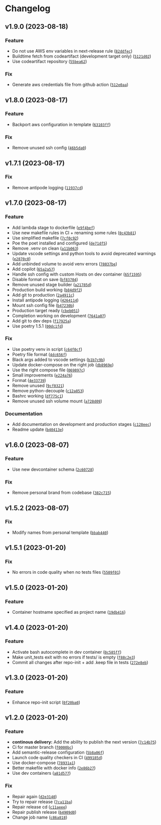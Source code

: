 # Changelog

<!--next-version-placeholder-->

## v1.9.0 (2023-08-18)
### Feature
* Do not use AWS env variables in next-release rule ([`82ddfec`](https://github.com/antipodestudios/python-template/commit/82ddfeca2c74c11598d8581e26e9a7242c9f01d4))
* Buildtime fetch from codeartifact (development target only) ([`5121d02`](https://github.com/antipodestudios/python-template/commit/5121d02283a69659e9c54e9d248f9dd974f9e357))
* Use codeartifact repository ([`55bea62`](https://github.com/antipodestudios/python-template/commit/55bea6247a59aef18bf90b2c64c68cadf75a7b30))

### Fix
* Generate aws credentials file from github action ([`512e0aa`](https://github.com/antipodestudios/python-template/commit/512e0aa283d2b4d7e93ae7274363d712f6404f39))

## v1.8.0 (2023-08-17)
### Feature
* Backport aws configuration in template ([`63103ff`](https://github.com/antipodestudios/python-template/commit/63103ff6070198186f1233e6669ed1d22efc2424))

### Fix
* Remove unused ssh config ([`46b5da0`](https://github.com/antipodestudios/python-template/commit/46b5da00ebb9e4ef36ea4a0dd003dbca4da3888f))

## v1.7.1 (2023-08-17)
### Fix
* Remove antipode logging ([`11937cd`](https://github.com/antipodestudios/python-template/commit/11937cdbae80d53a4d00a1a65072bc84b711c6d7))

## v1.7.0 (2023-08-17)
### Feature
* Add lambda stage to dockerfile ([`e9f4bef`](https://github.com/antipodestudios/python-template/commit/e9f4bef20f801584c22a873ad74d6973ccafaca7))
* Use new makefile rules in CI + renaming some rules ([`0c43b81`](https://github.com/antipodestudios/python-template/commit/0c43b8193dd7add8487d20db56150c3b1ac41142))
* Use simplified makefile ([`7cf0c92`](https://github.com/antipodestudios/python-template/commit/7cf0c92b794de1c8d960a965e048bc39958b0a09))
* Poe the poet installed and configured ([`de71df5`](https://github.com/antipodestudios/python-template/commit/de71df56d3576d62d186a53f14db5e8d5fd0e20d))
* Remove .venv on clean ([`a11b063`](https://github.com/antipodestudios/python-template/commit/a11b063e8bfb8163fc35eecb65a60b753f3151d1))
* Update vscode settings and python tools to avoid deprecated warnings ([`e2870c0`](https://github.com/antipodestudios/python-template/commit/e2870c0d098fa3d04743df5852b3afb079b496e0))
* Add unbinded volume to avoid venv errors ([`78037be`](https://github.com/antipodestudios/python-template/commit/78037beb8225929aece308dace9f3113798be4df))
* Add copilot ([`65a2a57`](https://github.com/antipodestudios/python-template/commit/65a2a57af140b1d800f7b6c74604e663a9d53b9c))
* Handle ssh config with custom Hosts on dev container ([`65f1595`](https://github.com/antipodestudios/python-template/commit/65f15954be2a06247e4d5826a9ed009550a105a9))
* Disable format on save ([`bf83704`](https://github.com/antipodestudios/python-template/commit/bf8370499f33a63a60d7acc46055b297070a6253))
* Remove unused stage builder ([`a21785d`](https://github.com/antipodestudios/python-template/commit/a21785d66eafbad77f441a6c26882c4e6339fd9a))
* Production build working ([`b84d9f2`](https://github.com/antipodestudios/python-template/commit/b84d9f2009a29c44c2731fd6c24d5132172629d5))
* Add git to production ([`2a4911c`](https://github.com/antipodestudios/python-template/commit/2a4911c6686a73ab16fb5de20a8c2d97044d044a))
* Install antipode logging ([`4264114`](https://github.com/antipodestudios/python-template/commit/426411446cd9368263b8f558ed92e635df706512))
* Mount ssh config file ([`b47230b`](https://github.com/antipodestudios/python-template/commit/b47230b3cc277526c1ecaf32ebe0d6b4ed611f0d))
* Production target ready ([`cbeb051`](https://github.com/antipodestudios/python-template/commit/cbeb0512c1e761c7a0a4c79f89d03882ec633dc4))
* Completion working on development ([`7641a07`](https://github.com/antipodestudios/python-template/commit/7641a07520c2a2b327f2d038fe5f2c0ed92f44bb))
* Add git to dev deps ([`f17925a`](https://github.com/antipodestudios/python-template/commit/f17925aa56a8069b607ec9bedee94f323be9bc1b))
* Use poetry 1.5.1 ([`00dc1fd`](https://github.com/antipodestudios/python-template/commit/00dc1fdae7e2144b99a733334cac3c93c903d263))

### Fix
* Use poetry venv in script ([`c64f0cf`](https://github.com/antipodestudios/python-template/commit/c64f0cf93de903bcda5b654b95e6469389fb0807))
* Poetry file format ([`4dc656f`](https://github.com/antipodestudios/python-template/commit/4dc656f98999a44675c6d31e2d12ec3a9215f96d))
* Black args added to vscode settings ([`b1b7c9b`](https://github.com/antipodestudios/python-template/commit/b1b7c9bc397798de227d6b81527849b426be1a22))
* Update docker-compose on the right job ([`db8969e`](https://github.com/antipodestudios/python-template/commit/db8969efea95931c028463baad4e172f0a286236))
* Use the right compose file ([`069897c`](https://github.com/antipodestudios/python-template/commit/069897c0ab07fd4104b0ad92c05bc2320f3e68af))
* Small improvements ([`e224a76`](https://github.com/antipodestudios/python-template/commit/e224a7683c1c3c0f9dc0c5a70d886178a34d2c75))
* Format ([`4e33739`](https://github.com/antipodestudios/python-template/commit/4e33739d2a4c0df35c4da2a1915cc3f2f3012d57))
* Remove unused ([`9cf0321`](https://github.com/antipodestudios/python-template/commit/9cf032129897c101f3306a5fc4ca597104e53d6b))
* Remove python-decouple ([`c12a853`](https://github.com/antipodestudios/python-template/commit/c12a85384b4885cc7d82c95b6f3c7d8e5314291d))
* Bashrc working ([`df775c1`](https://github.com/antipodestudios/python-template/commit/df775c1540c53e5cf16bd9367619b4a053fb8118))
* Remove unused ssh volume mount ([`a728d09`](https://github.com/antipodestudios/python-template/commit/a728d09bbdda166afc9d660f54b94e76274c4452))

### Documentation
* Add documentation on development and production stages ([`c128eec`](https://github.com/antipodestudios/python-template/commit/c128eec1fff9ea9adaf168a5914822c5b48cfaaa))
* Readme update ([`b40413e`](https://github.com/antipodestudios/python-template/commit/b40413e813bf8f9964867cab1e0223bde412be33))

## v1.6.0 (2023-08-07)

### Feature

* Use new devcontainer schema ([`2c60728`](https://github.com/antipodestudios/python-template/commit/2c60728926631b332718e91c25a940e4e4910c75))

### Fix

* Remove personal brand from codebase ([`382c715`](https://github.com/antipodestudios/python-template/commit/382c715c8f2ff92a09a9187b9206a7f8cb1e2309))

## v1.5.2 (2023-08-07)

### Fix

* Modify names from personal template ([`bbab440`](https://github.com/antipodestudios/python-template/commit/bbab440319b1673e8e0c0b59e826017fade61be2))

## v1.5.1 (2023-01-20)

### Fix

- No errors in code quality when no tests files ([`5509f01`](https://github.com/antipodestudios/python-template/commit/5509f011f99040573a0a9da9d0d34e708b603768))

## v1.5.0 (2023-01-20)

### Feature

- Container hostname specified as project name ([`19db416`](https://github.com/antipodestudios/python-template/commit/19db41668e2a2c2253efb7c2d069137dae4a49b5))

## v1.4.0 (2023-01-20)

### Feature

- Activate bash autocomplete in dev container ([`0c585ff`](https://github.com/antipodestudios/python-template/commit/0c585ffceefa91a02c4cf5549c2c2a58abd2cf83))
- Make unit_tests exit with no errors if tests/ is empty ([`f88c2e3`](https://github.com/antipodestudios/python-template/commit/f88c2e3623850f9b232d56bed511e08da50e8573))
- Commit all changes after repo-init + add .keep file in tests ([`272e8eb`](https://github.com/antipodestudios/python-template/commit/272e8ebb76aeddf5010b17b8fbd171868f373ef0))

## v1.3.0 (2023-01-20)

### Feature

- Enhance repo-init script ([`0f20ba0`](https://github.com/antipodestudios/python-template/commit/0f20ba023db98be546d18d457d295b438cb08426))

## v1.2.0 (2023-01-20)

### Feature

- **continous delivery:** Add the ability to publish the next version ([`7c14b75`](https://github.com/antipodestudios/python-template/commit/7c14b7585ab74dad8cfa867eb5ed60feca3ddd65))
- Ci for master branch ([`f0000bc`](https://github.com/antipodestudios/python-template/commit/f0000bc026bacf97d5dfe7ec0b53b57a42712cb9))
- Add semantic-release configuration ([`5b8a06f`](https://github.com/antipodestudios/python-template/commit/5b8a06fdbf97c6ca114c2b2fb6aaad350874a3d0))
- Launch code quality checkers in CI ([`499185d`](https://github.com/antipodestudios/python-template/commit/499185d3a94b7b2e73eb92d63d452f2ce01bef87))
- Use docker-compose ([`78931a1`](https://github.com/antipodestudios/python-template/commit/78931a1ee535eb413f8b15008da5b2df75644a74))
- Better makefile with docker info ([`2e86b27`](https://github.com/antipodestudios/python-template/commit/2e86b2710be3136d983435fc5be6131a586a68d0))
- Use dev containers ([`a81d577`](https://github.com/antipodestudios/python-template/commit/a81d5776ccbdb4e7a8a804e81419fc5485453955))

### Fix

- Repair again ([`d2e3140`](https://github.com/antipodestudios/python-template/commit/d2e3140ee3ace11a150b796feb6d9036f39cdc11))
- Try to repair release ([`7ca11ba`](https://github.com/antipodestudios/python-template/commit/7ca11bad2230133d2fb72177e9e06ad5431ff207))
- Repair release cd ([`c11aeee`](https://github.com/antipodestudios/python-template/commit/c11aeeed9e2c87eb2bf7c6432f06f99913c87458))
- Repair publish release ([`64909d0`](https://github.com/antipodestudios/python-template/commit/64909d0104ff2d2ea5c4561bf1fb146f1f5eb7fa))
- Change job name ([`c86a818`](https://github.com/antipodestudios/python-template/commit/c86a818b3d7a298f7bcc69f91e430bf13bab7a38))
